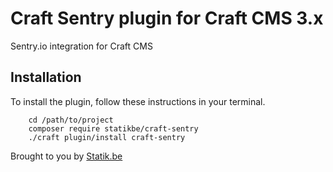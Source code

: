 # Craft Sentry plugin for Craft CMS 3.x

Sentry.io integration for Craft CMS

## Installation

To install the plugin, follow these instructions in your terminal.

        cd /path/to/project
        composer require statikbe/craft-sentry
        ./craft plugin/install craft-sentry

Brought to you by [Statik.be](https://www.statik.be)
